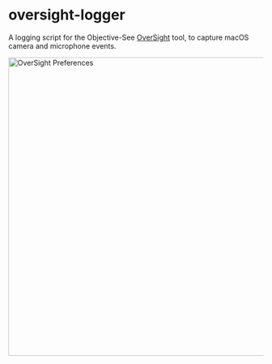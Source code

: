 # oversight-logger

A logging script for the Objective-See [OverSight](https://objective-see.org/products/oversight.html) tool, to capture macOS camera and microphone events.

<img width="589" alt="OverSight Preferences" src="https://github.com/user-attachments/assets/f6dfbf9d-74e3-49c2-bf3f-8ef2cbbd71e6">

